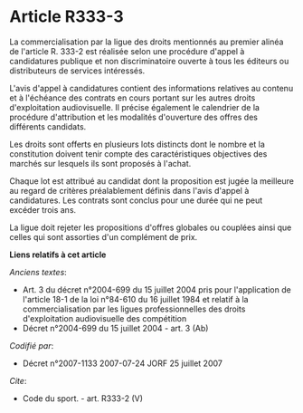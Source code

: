 # Article R333-3

La commercialisation par la ligue des droits mentionnés au premier alinéa de l'article R. 333-2 est réalisée selon une
procédure d'appel à candidatures publique et non discriminatoire ouverte à tous les éditeurs ou distributeurs de services
intéressés.

L'avis d'appel à candidatures contient des informations relatives au contenu et à l'échéance des contrats en cours portant
sur les autres droits d'exploitation audiovisuelle. Il précise également le calendrier de la procédure d'attribution et les
modalités d'ouverture des offres des différents candidats.

Les droits sont offerts en plusieurs lots distincts dont le nombre et la constitution doivent tenir compte des
caractéristiques objectives des marchés sur lesquels ils sont proposés à l'achat.

Chaque lot est attribué au candidat dont la proposition est jugée la meilleure au regard de critères préalablement définis
dans l'avis d'appel à candidatures. Les contrats sont conclus pour une durée qui ne peut excéder trois ans.

La ligue doit rejeter les propositions d'offres globales ou couplées ainsi que celles qui sont assorties d'un complément de
prix.

**Liens relatifs à cet article**

_Anciens textes_:

  - Art. 3 du décret n°2004-699 du 15 juillet 2004 pris pour l'application de l'article 18-1 de la loi n°84-610 du 16 juillet 1984 et relatif à la commercialisation par les ligues professionnelles des droits d'exploitation audiovisuelle des compétition
  - Décret n°2004-699 du 15 juillet 2004 - art. 3 (Ab)

_Codifié par_:

  - Décret n°2007-1133 2007-07-24 JORF 25 juillet 2007

_Cite_:

  - Code du sport. - art. R333-2 (V)
